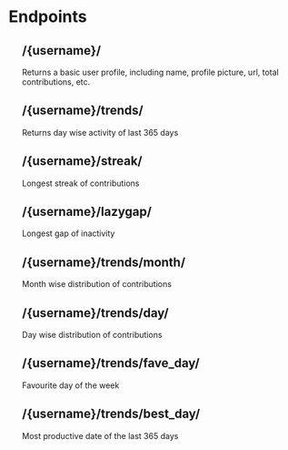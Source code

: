 <h1>Endpoints</h1>
<ul>
  <l1> <h2> /{username}/ </h2> </li>
        Returns a basic user profile, including name, profile picture, url, total contributions, etc.
  <l1> <h2> /{username}/trends/ </h2> </li>
  Returns day wise activity of last 365 days
  <l1> <h2> /{username}/streak/ </h2> </li>
  Longest streak of contributions
  <l1> <h2> /{username}/lazygap/ </h2> </li>
  Longest gap of inactivity
  <l1> <h2> /{username}/trends/month/ </h2> </li>
  Month wise distribution of contributions
  <l1> <h2> /{username}/trends/day/ </h2> </li>
  Day wise distribution of contributions
  <l1> <h2> /{username}/trends/fave_day/ </h2> </li>
  Favourite day of the week
  <l1> <h2> /{username}/trends/best_day/ </h2> </li>
  Most productive date of the last 365 days
